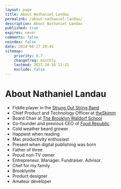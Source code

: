```yaml
---
layout: page
title: About Nathaniel Landau
permalink: /about-nathaniel-landau/
description: About Nathaniel Landau
published: true
expires: never
comments: false
noindex: false
date: 2014-08-27 20:41
sitemap:
    priority: 0.7
    changefreq: monthly
    lastmod: 2022-10-16 11:31
    exclude: false
---
```


# About Nathaniel Landau

<div class="social-header">
	<a href="https://twitter.com/natelandau" class="twitter social-circle" data-event-category="link" data-event-action="AboutPage twitter"><i class="fa fa-twitter icon-light"></i></a>
	<a href="https://facebook.com/natelandau" class="facebook social-circle" data-event-category="link" data-event-action="AboutPage facebook"><i class="fa fa-facebook"></i></a>
	<a href="https://www.linkedin.com/in/natelandau/" class="linkedin social-circle" data-event-category="link" data-event-action="AboutPage linkedIn"><i class="fa fa-linkedin"></i></a>
	<a href="https://github.com/natelandau" class="github social-circle" data-event-category="link" data-event-action="AboutPage github"><i class="fa fa-github-square"></i></a>
	<a href="mailto:{{ site.author.email }}" class="social-circle envelope" data-event-category="link" data-event-action="AboutPage email"><i class="fa fa-envelope"></i></a>
</div>

-   Fiddle player in the [Strung Out String Band](https://strungoutstringband.com/)
-   Chief Product and Technology Officer at [theSkimm](https://theskimm.com)
-   Board Chair at [The Brooklyn Waldorf School](https://www.brooklynwaldorf.org)
-   Co-founder and previous CEO of [Food Republic](https://foodrepublic.com/)
-   Cold weather beard grower
-   Happiest when reading
-   Mac productivity enthusiast
-   Present when digital publishing was born
-   Father of three
-   Proud non-TV owner
-   Entrepreneur. Manager. Fundraiser. Advisor.
-   Chef for my family
-   Brooklynite
-   Product designer
-   Amateur developer
